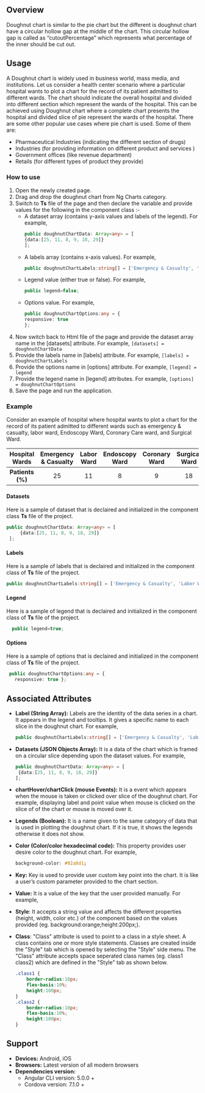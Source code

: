 ## Overview
Doughnut chart is similar to the pie chart but the different is doughnut chart have a circular hollow gap at the middle of the chart. This circular hollow gap is called as “cutoutPercentage” which represents what percentage of the inner should be cut out.

## Usage
A Doughnut chart is widely used in business world, mass media, and institutions.
Let us consider a health center scenario where a particular hospital wants to plot a chart for the record of its patient admitted to different wards. The chart should indicate the overall hospital and divided into different section which represent the wards of the hospital. This can be achieved using  Doughnut chart where a complete chart presents the hospital and divided slice of pie represent the wards of the hospital. 
There are some other popular use cases where pie chart is used. Some of them are:
-   Pharmaceutical Industries (indicating the different section of drugs)
-   Industries (for providing information on different product and services )
-   Government offices (like revenue department)
-   Retails (for different types of product they provide)

### How to use
1. Open the newly created page.
2. Drag and drop the doughnut chart from Ng Charts category.
3. Switch to **Ts** file of the page and then declare the variable and provide values for the following in the component class :- 
    * A dataset array (contains y-axis values and labels of the legend). For example,
        ```typescript 
        public doughnutChartData: Array<any> = [
        {data:[25, 11, 8, 9, 18, 29]}
        ];
        ```
    * A labels array (contains x-axis values). For example,
        ```typescript
        public doughnutChartLabels:string[] = ['Emergency & Casualty', 'Labor Ward', 'Endoscopy Ward', 'Coronary Ward', 'Surgical Ward','General Ward'];
        ```
    * Legend value (either true or false). For example, 
        ```typescript
        public legend=false;
        ```
    * Options value. For example,
        ```typescript
        public doughnutChartOptions:any = {
        responsive: true
        };
        ```
4. Now switch back to Html file of the page and provide the dataset array name in the [datasets] attribute. For example,
        ```
		[datasets] = doughnutChartData
		```
6. Provide the labels name in [labels] attribute. For example,
        ```
        [labels] = doughnutChartLabels
        ```
7. Provide the options name in [options] attribute. For example,
        ```
        [legend] = legend
        ```
8. Provide the legend name in [legend] attributes. For example,
        ```
		[options] = doughnutChartOptions
		```
9. Save the page and run the application. 
### Example
Consider an example of hospital where hospital wants to plot a chart for the record of its patient admitted to different wards such as emergency & casualty, labor ward, Endoscopy Ward, Coronary Care ward, and Surgical Ward.

| Hospital Wards | Emergency &  Casualty | Labor Ward | Endoscopy Ward | Coronary Ward | Surgical Ward | General Ward |
| :------: | :------: | :------: | :------: | :------: | :------: | :------: |
| **Patients (%)** | 25 | 11 | 8 | 9 | 18 | 29 |

#### Datasets
Here is a sample of dataset that is declaired and initialized in the component class **Ts** file of the project. 
```typescript
public doughnutChartData: Array<any> = [
     {data:[25, 11, 8, 9, 18, 29]}
 ];
```
#### Labels
Here is a sample of labels that is declaired and initialized in the component class of **Ts** file of the project.
```typescript
public doughnutChartLabels:string[] = ['Emergency & Casualty', 'Labor Ward', 'Endoscopy Ward', 'Coronary Ward', 'Surgical Ward','General Ward'];
```
#### Legend
Here is a sample of legend that is declaired and initialized in the component class of **Ts** file of the project.
```typescript
  public legend=true;
```
#### Options
Here is a sample of options that is declaired and initialized in the component class of **Ts** file of the project.
```typescript
 public doughnutChartOptions:any = {
   responsive: true };
```
## Associated Attributes
- **Label (String Array):** Labels are the identity of the data series in a chart. It appears in the legend and tooltips. It gives a specific name to each slice in the doughnut chart. For example, 
    ```typescript
    public doughnutChartLabels:string[] = ['Emergency & Casualty', 'Labor Ward', 'Endoscopy Ward', 'Coronary Ward', 'Surgical Ward','General Ward'];
    ```

-   **Datasets (JSON Objects Array):** It is a data of the chart which is framed on a circular slice depending upon the dataset values. For example,
    ```typescript
    public doughnutChartData: Array<any> = [
     {data:[25, 11, 8, 9, 18, 29]}
    ];
    ```
- **chartHover/chartClick (mouse Events):** It is a event which appears when the mouse is taken or clicked over slice of the doughnut chart. For example, displaying label and point value when mouse is clicked on the slice of of the chart or mouse is moved over it. 
- **Legends (Boolean):** It is a name given to the same category of data that is used in plotting the doughnut chart. If it is true, it shows the legends otherwise it does not show.
- **Color (Color/color hexadecimal code):** This property provides user desire color to the doughnut chart. For example, 
    ```css
    background-color: #92a8d1;
    ```

-   **Key:** Key is used to provide user custom key point into the chart. It is like a user’s custom parameter provided to the chart section.

-   **Value:** It is a value of the key that the user provided manually. For example,
- **Style**: It accepts a string value and affects the different properties (height, width, color etc.) of the component based on the values provided (eg. background:orange;height:200px;).

- **Class**: "Class" attribute is used to point to a class in a style sheet. A class contains one or more style statements. Classes are created inside the "Style" tab which is opened by selecting the "Style" side menu. The "Class" attribute accepts space seperated class names (eg. class1 class2) which are defined in the "Style" tab as shown below.
    ```css
    .class1 {
        border-radius:10px;
        flex-basis:10%;
        height:100px;
    }
    .class2 {
        border-radius:10px;
        flex-basis:10%;
        height:100px;
    }
    
    ```
## Support
- **Devices:** Android, iOS
- **Browsers:**  Latest version of all modern browsers
- **Dependencies version:** 
    - Angular CLI version: 5.0.0 + 
    - Cordova version: 7.1.0 +

